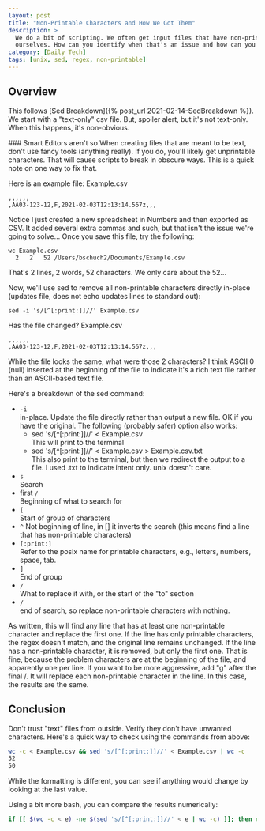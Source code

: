 ```yaml
---
layout: post
title: "Non-Printable Characters and How We Got Them"
description: >
  We do a bit of scripting. We often get input files that have non-printable characters. Sometimes we make them 
  ourselves. How can you identify when that's an issue and how can you fix it?
category: [Daily Tech]
tags: [unix, sed, regex, non-printable]
---
```


## Overview
This follows [Sed Breakdown]({% post_url 2021-02-14-SedBreakdown %}). We start with a "text-only" csv file. But,
spoiler alert, but it's not text-only. When this happens, it's non-obvious. 

<aside>
### Smart Editors aren't so
When creating files that are meant to be text, don't use fancy tools (anything really). If you do, you'll 
likely get unprintable characters. That will cause scripts to break in obscure ways. This is a quick note on one way
to fix that.
</aside>

Here is an example file:
Example.csv
```
,,,,,,
,AA03-123-12,F,2021-02-03T12:13:14.567z,,,
```

Notice I just created a new spreadsheet in Numbers and then exported as CSV. It added several extra commas and such, but
that isn't the issue we're going to solve... Once you save this file, try the following:
```
wc Example.csv 
  2   2   52 /Users/bschuch2/Documents/Example.csv
```

That's 2 lines, 2 words, 52 characters. We only care about the 52...

Now, we'll use sed to remove all non-printable characters directly in-place (updates file, does not echo updates lines 
to standard out):
```
sed -i 's/[^[:print:]]//' Example.csv
```
Has the file changed?
Example.csv
```
,,,,,,
,AA03-123-12,F,2021-02-03T12:13:14.567z,,,
```

While the file looks the same, what were those 2 characters? I think ASCII 0 (null) inserted at the beginning of the 
file to indicate it's a rich text file rather than an ASCII-based text file. 

Here's a breakdown of the sed command:
* `-i`  
  in-place. Update the file directly rather than output a new file. OK if you have the original. 
  The following (probably safer) option also works:
  * sed 's/[^[:print:]]//' < Example.csv  
  This will print to the terminal
  * sed 's/[^[:print:]]//' < Example.csv > Example.csv.txt  
  This also print to the terminal, but then we redirect the output to a file. I used .txt to indicate intent only. 
  unix doesn't care.
* `s`  
  Search
* first `/`  
  Beginning of what to search for
* `[`  
  Start of group of characters
* `^` 
  Not beginning of line, in [] it inverts the search (this means find a line that has non-printable characters)
*  `[:print:]`  
   Refer to the posix name for printable characters, e.g., letters, numbers, space, tab.
* `]`  
  End of group
* `/`  
  What to replace it with, or the start of the "to" section
* `/`  
  end of search, so replace non-printable characters with nothing.
  
As written, this will find any line that has at least one non-printable character and replace the first one.
If the line has only printable characters, the regex doesn't match, and the original line remains unchanged.
If the line has a non-printable character, it is removed, but only the first one. That is fine, because the problem 
characters are at the beginning of the file, and apparently one per line. If you want to be more aggressive, add "g" after the final /. It will replace each non-printable character in the line. In this case, the results are the same.

## Conclusion

Don't trust "text" files from outside. Verify they don't have unwanted characters. Here's a quick way to check using
the commands from above:
```bash
wc -c < Example.csv && sed 's/[^[:print:]]//' < Example.csv | wc -c
52
50
```
While the formatting is different, you can see if anything would change by looking at the last value.

Using a bit more bash, you can compare the results numerically:
```bash
if [[ $(wc -c < e) -ne $(sed 's/[^[:print:]]//' < e | wc -c) ]]; then echo "different";fi
```
